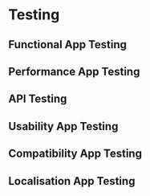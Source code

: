 # Testing
## Functional App Testing
## Performance App Testing
## API Testing
## Usability App Testing
## Compatibility App Testing
## Localisation App Testing
